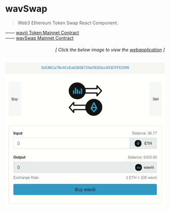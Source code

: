 # wavSwap

> Web3 Ethereum Token Swap React Component.  

─── [waviii Token Mainnet Contract](https://etherscan.io/token/0x9cc6754d16b98a32ec9137df6453ba84597b9965)<br />
─── [wavSwap Mainnet Contract](https://etherscan.io/address/0x38abf018ea2f8066813c376a197b6df0349d86c5) <br />

<h6><p align="right">[ Click the below image to view the <a href="https://wav-swap.herokuapp.com/">webapplication</a> ]</p></h6>

[<p align="center"><img src="src/swap.gif">](https://wav-swap.herokuapp.com/)